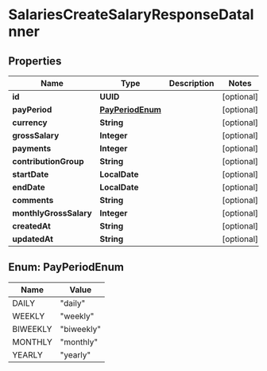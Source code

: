 

# SalariesCreateSalaryResponseDataInner


## Properties

| Name | Type | Description | Notes |
|------------ | ------------- | ------------- | -------------|
|**id** | **UUID** |  |  [optional] |
|**payPeriod** | [**PayPeriodEnum**](#PayPeriodEnum) |  |  [optional] |
|**currency** | **String** |  |  [optional] |
|**grossSalary** | **Integer** |  |  [optional] |
|**payments** | **Integer** |  |  [optional] |
|**contributionGroup** | **String** |  |  [optional] |
|**startDate** | **LocalDate** |  |  [optional] |
|**endDate** | **LocalDate** |  |  [optional] |
|**comments** | **String** |  |  [optional] |
|**monthlyGrossSalary** | **Integer** |  |  [optional] |
|**createdAt** | **String** |  |  [optional] |
|**updatedAt** | **String** |  |  [optional] |



## Enum: PayPeriodEnum

| Name | Value |
|---- | -----|
| DAILY | &quot;daily&quot; |
| WEEKLY | &quot;weekly&quot; |
| BIWEEKLY | &quot;biweekly&quot; |
| MONTHLY | &quot;monthly&quot; |
| YEARLY | &quot;yearly&quot; |



